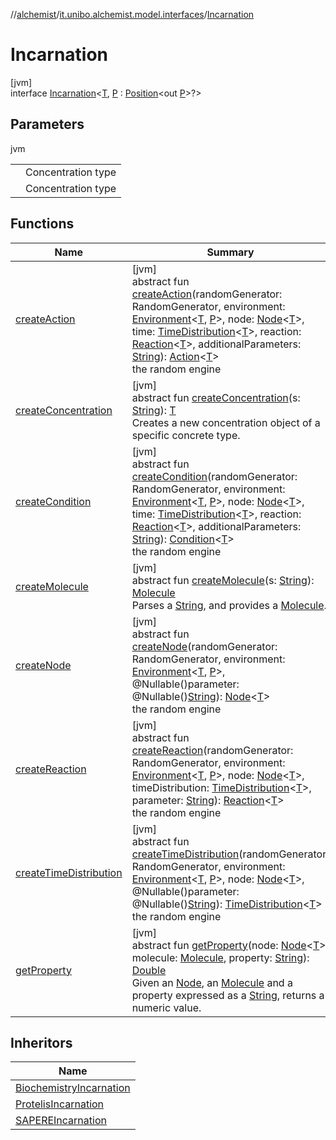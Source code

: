//[alchemist](../../../index.md)/[it.unibo.alchemist.model.interfaces](../index.md)/[Incarnation](index.md)

# Incarnation

[jvm]\
interface [Incarnation](index.md)<[T](index.md), [P](index.md) : [Position](../-position/index.md)<out [P](../-layer/index.md)>?>

## Parameters

jvm

| | |
|---|---|
| <T> | Concentration type |
| <P> | Concentration type |

## Functions

| Name | Summary |
|---|---|
| [createAction](create-action.md) | [jvm]<br>abstract fun [createAction](create-action.md)(randomGenerator: RandomGenerator, environment: [Environment](../-environment/index.md)<[T](../-action/index.md), [P](../-layer/index.md)>, node: [Node](../-node/index.md)<[T](../-action/index.md)>, time: [TimeDistribution](../-time-distribution/index.md)<[T](../-action/index.md)>, reaction: [Reaction](../-reaction/index.md)<[T](../-action/index.md)>, additionalParameters: [String](https://docs.oracle.com/javase/8/docs/api/java/lang/String.html)): [Action](../-action/index.md)<[T](../-action/index.md)><br>the random engine |
| [createConcentration](create-concentration.md) | [jvm]<br>abstract fun [createConcentration](create-concentration.md)(s: [String](https://docs.oracle.com/javase/8/docs/api/java/lang/String.html)): [T](../-action/index.md)<br>Creates a new concentration object of a specific concrete type. |
| [createCondition](create-condition.md) | [jvm]<br>abstract fun [createCondition](create-condition.md)(randomGenerator: RandomGenerator, environment: [Environment](../-environment/index.md)<[T](../-action/index.md), [P](../-layer/index.md)>, node: [Node](../-node/index.md)<[T](../-action/index.md)>, time: [TimeDistribution](../-time-distribution/index.md)<[T](../-action/index.md)>, reaction: [Reaction](../-reaction/index.md)<[T](../-action/index.md)>, additionalParameters: [String](https://docs.oracle.com/javase/8/docs/api/java/lang/String.html)): [Condition](../-condition/index.md)<[T](../-action/index.md)><br>the random engine |
| [createMolecule](create-molecule.md) | [jvm]<br>abstract fun [createMolecule](create-molecule.md)(s: [String](https://docs.oracle.com/javase/8/docs/api/java/lang/String.html)): [Molecule](../-molecule/index.md)<br>Parses a [String](https://docs.oracle.com/javase/8/docs/api/java/lang/String.html), and provides a [Molecule](../-molecule/index.md). |
| [createNode](create-node.md) | [jvm]<br>abstract fun [createNode](create-node.md)(randomGenerator: RandomGenerator, environment: [Environment](../-environment/index.md)<[T](../-action/index.md), [P](../-layer/index.md)>, @Nullable()parameter: @Nullable()[String](https://docs.oracle.com/javase/8/docs/api/java/lang/String.html)): [Node](../-node/index.md)<[T](../-action/index.md)><br>the random engine |
| [createReaction](create-reaction.md) | [jvm]<br>abstract fun [createReaction](create-reaction.md)(randomGenerator: RandomGenerator, environment: [Environment](../-environment/index.md)<[T](../-action/index.md), [P](../-layer/index.md)>, node: [Node](../-node/index.md)<[T](../-action/index.md)>, timeDistribution: [TimeDistribution](../-time-distribution/index.md)<[T](../-action/index.md)>, parameter: [String](https://docs.oracle.com/javase/8/docs/api/java/lang/String.html)): [Reaction](../-reaction/index.md)<[T](../-action/index.md)><br>the random engine |
| [createTimeDistribution](create-time-distribution.md) | [jvm]<br>abstract fun [createTimeDistribution](create-time-distribution.md)(randomGenerator: RandomGenerator, environment: [Environment](../-environment/index.md)<[T](../-action/index.md), [P](../-layer/index.md)>, node: [Node](../-node/index.md)<[T](../-action/index.md)>, @Nullable()parameter: @Nullable()[String](https://docs.oracle.com/javase/8/docs/api/java/lang/String.html)): [TimeDistribution](../-time-distribution/index.md)<[T](../-action/index.md)><br>the random engine |
| [getProperty](get-property.md) | [jvm]<br>abstract fun [getProperty](get-property.md)(node: [Node](../-node/index.md)<[T](../-action/index.md)>, molecule: [Molecule](../-molecule/index.md), property: [String](https://docs.oracle.com/javase/8/docs/api/java/lang/String.html)): [Double](https://kotlinlang.org/api/latest/jvm/stdlib/kotlin/-double/index.html)<br>Given an [Node](../-node/index.md), an [Molecule](../-molecule/index.md) and a property expressed as a [String](https://docs.oracle.com/javase/8/docs/api/java/lang/String.html), returns a numeric value. |

## Inheritors

| Name |
|---|
| [BiochemistryIncarnation](../../it.unibo.alchemist.model/-biochemistry-incarnation/index.md) |
| [ProtelisIncarnation](../../it.unibo.alchemist.model/-protelis-incarnation/index.md) |
| [SAPEREIncarnation](../../it.unibo.alchemist.model/-s-a-p-e-r-e-incarnation/index.md) |
